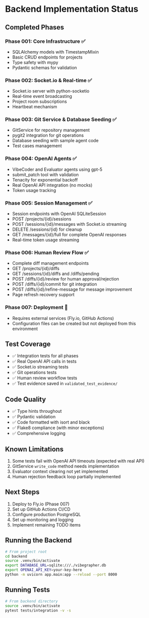 # Backend Implementation Status

## Completed Phases

### Phase 001: Core Infrastructure ✅
- SQLAlchemy models with TimestampMixin
- Basic CRUD endpoints for projects
- Type safety with mypy
- Pydantic schemas for validation

### Phase 002: Socket.io & Real-time ✅
- Socket.io server with python-socketio
- Real-time event broadcasting
- Project room subscriptions
- Heartbeat mechanism

### Phase 003: Git Service & Database Seeding ✅
- GitService for repository management
- pygit2 integration for git operations
- Database seeding with sample agent code
- Test cases management

### Phase 004: OpenAI Agents ✅
- VibeCoder and Evaluator agents using gpt-5
- submit_patch tool with validation
- Tenacity for exponential backoff
- Real OpenAI API integration (no mocks)
- Token usage tracking

### Phase 005: Session Management ✅
- Session endpoints with OpenAI SQLiteSession
- POST /projects/{id}/sessions
- POST /sessions/{id}/messages with Socket.io streaming
- DELETE /sessions/{id} for cleanup
- GET /messages/{id}/full for complete OpenAI responses
- Real-time token usage streaming

### Phase 006: Human Review Flow ✅
- Complete diff management endpoints
- GET /projects/{id}/diffs
- GET /sessions/{id}/diffs and /diffs/pending
- POST /diffs/{id}/review for human approval/rejection
- POST /diffs/{id}/commit for git integration
- POST /diffs/{id}/refine-message for message improvement
- Page refresh recovery support

### Phase 007: Deployment 🚧
- Requires external services (Fly.io, GitHub Actions)
- Configuration files can be created but not deployed from this environment

## Test Coverage

- ✅ Integration tests for all phases
- ✅ Real OpenAI API calls in tests
- ✅ Socket.io streaming tests
- ✅ Git operations tests
- ✅ Human review workflow tests
- ✅ Test evidence saved in `validated_test_evidence/`

## Code Quality

- ✅ Type hints throughout
- ✅ Pydantic validation
- ✅ Code formatted with isort and black
- ✅ Flake8 compliance (with minor exceptions)
- ✅ Comprehensive logging

## Known Limitations

1. Some tests fail with OpenAI API timeouts (expected with real API)
2. GitService `write_code` method needs implementation
3. Evaluator context clearing not yet implemented
4. Human rejection feedback loop partially implemented

## Next Steps

1. Deploy to Fly.io (Phase 007)
2. Set up GitHub Actions CI/CD
3. Configure production PostgreSQL
4. Set up monitoring and logging
5. Implement remaining TODO items

## Running the Backend

```bash
# From project root
cd backend
source .venv/bin/activate
export DATABASE_URL=sqlite:///./vibegrapher.db
export OPENAI_API_KEY=your-key-here
python -m uvicorn app.main:app --reload --port 8000
```

## Running Tests

```bash
# From backend directory
source .venv/bin/activate
pytest tests/integration -v -s
```